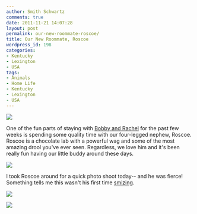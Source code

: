 ```yaml
---
author: Smith Schwartz
comments: true
date: 2011-11-21 14:07:28
layout: post
permalink: our-new-roommate-roscoe/
title: Our New Roommate, Roscoe
wordpress_id: 198
categories:
- Kentucky
- Lexington
- USA
tags:
- Animals
- Home Life
- Kentucky
- Lexington
- USA
---
```


![](http://schwartzography.com/wp-content/uploads/2011/11/IMG_4718.jpg)

One of the fun parts of staying with [Bobby and Rachel](http://schwartzography.com/2011/11/lovers-leap-winery/) for the past few weeks is spending some quality time with our four-legged nephew, Roscoe. Roscoe is a chocolate lab with a powerful wag and some of the most amazing drool you've ever seen. Regardless, we love him and it's been really fun having our little buddy around these days. 

![](http://schwartzography.com/wp-content/uploads/2011/11/IMG_4720.jpg)

I took Roscoe around for a quick photo shoot today-- and he was fierce! Something tells me this wasn't his first time [smizing](http://www.youtube.com/watch?v=yZhRz6DZSrM). 

![](http://schwartzography.com/wp-content/uploads/2011/11/IMG_4750.jpg)

![](http://schwartzography.com/wp-content/uploads/2011/11/IMG_4755.jpg)
